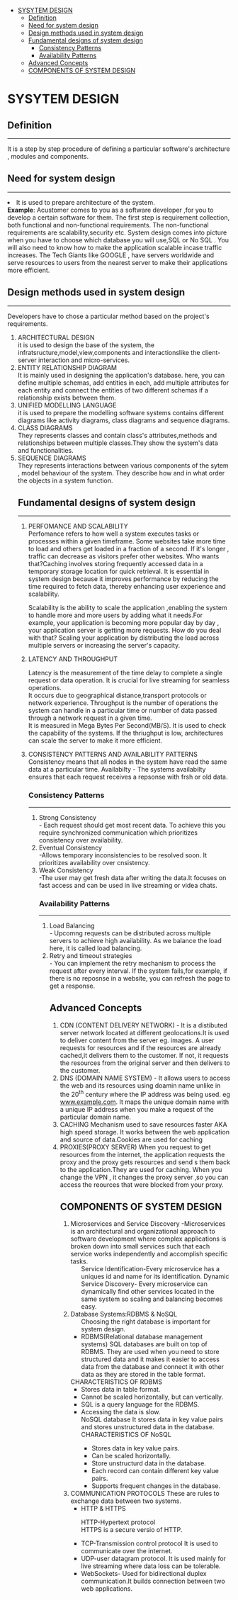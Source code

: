 <!-- START doctoc generated TOC please keep comment here to allow auto update -->
<!-- DON'T EDIT THIS SECTION, INSTEAD RE-RUN doctoc TO UPDATE -->


- [SYSYTEM DESIGN](#sysytem-design)
  - [Definition](#definition)
  - [Need for system design](#need-for-system-design)
  - [Design methods used in system design](#design-methods-used-in-system-design)
  - [Fundamental designs of system design](#fundamental-designs-of-system-design)
    - [Consistency Patterns](#consistency-patterns)
    - [Availability Patterns](#availability-patterns)
  - [Advanced Concepts](#advanced-concepts)
  - [COMPONENTS OF SYSTEM DESIGN](#components-of-system-design)

<!-- END doctoc generated TOC please keep comment here to allow auto update -->

# SYSYTEM DESIGN  
## Definition  
---   
It is a step by step procedure of defining a particular software's architecture , modules and components.  
## Need for system design   
--- 
 <li>It is used to prepare architecture of the system.</li>   
<b>Example</b>: Acustomer comes to you as a software developer ,for you to develop a certain software for them. The first step is requirement collection, both functional and non-functional requirements. The non-functional requirements are scalability,security etc. System design comes into picture  when you have to choose which database you will use,SQL or No SQL . You will also need to know how to make the application scalable incase traffic  increases. The Tech Giants like GOOGLE , have servers worldwide and serve resources to users from the nearest server to make their applications more efficient.  

## Design methods used in system design    
---  
Developers have to chose a particular method based on the project's requirements.    
<ol>
<li>ARCHITECTURAL DESIGN</li>  
it is used to design the base of the system, the infratsructure,model,view,components and interactionslike the client-server interaction and micro-services.  
<li>ENTITY RELATIONSHIP DIAGRAM</li>
It is mainly used in designing the application's database.  
here, you can define multiple schemas, add entities in each, add multiple attributes for each entity and connect the entities of two different schemas if a relationship exists between them.  
<li>UNIFIED MODELLING LANGUAGE</li>  
it is used to prepare the modelling software systems contains different diagrams like activity diagrams, class diagrams and sequence diagrams.  
<li>CLASS DIAGRAMS</li>  
They represents classes and contain class's attributes,methods and relationships between multiple classes.They show the system's data and functionalities.  
<li>SEQUENCE DIAGRAMS</li>
They represents interactions between various components of the sytem , model behaviour of the system. They describe how and in what order the objects in a system function.    

## Fundamental designs of system design  
---    
<ol>  
<li>PERFOMANCE AND SCALABILITY</li>    
Perfomance refers to how well a system executes tasks or processes within a given timeframe.  
Some websites take more time to load and others get loaded in a fraction of a second. If it's longer , traffic can decrease as visitors prefer other websites. Who wants that?Caching involves storing frequently accessed data in a temporary storage location for quick retrieval. It is essential in system design because it improves performance by reducing the time required to fetch data, thereby enhancing user experience and scalability.  

Scalability is the ability to scale the application ,enabling the system to handle more and more users by adding what it needs.For example, your application is becoming more popular day by day , your application server is getting more requests. How do you deal with that? Scaling your application by distributing the load across multiple servers or increasing the server's capacity.  
<li> LATENCY AND THROUGHPUT</li>  
 
Latency is the measurement of the time delay to complete a single request or data operation. It is crucial for live streaming for seamless operations.  
It occurs due to geographical distance,transport protocols or network experience. 
Throughput is the number of operations the system can handle in a particular time or number of data passed through a network request in a given time.   
It is measured in Mega Bytes Per Second(MB/S). It is used to check the capability of the systems. If the thriughput is low, architectures can scale the server to make it more efficient.  
<li>CONSISTENCY PATTERNS AND AVAILABILITY PATTERNS</li>
Consistency means that all nodes in the system have read the same data at a particular time.  
Availabilty - The systems availabilty ensures that each request receives a repsonse with frsh or old data. 

### Consistency Patterns  
---  
<ol>  
<li>Strong Consistency</li> - Each request should get most recent data. To achieve this you require synchronized communication which prioritizes consistency over availability.  
<li>Eventual Consistency</li> -Allows temporary inconsistencies to be resolved soon. It prioritizes availability over cnsistency.  
<li>Weak Consistency</li> -The user may get fresh data after writing the data.It focuses on fast access and can be used in live streaming or videa chats.  

### Availability Patterns  
---  
<ol>
<li>Load Balancing</li>- Upcomng requests can be distributed across multiple servers to achieve high availability. As we balance the load here, it is called  load balancing.   
<li>Retry and timeout strategies</li>- You can implement the retry mechanism to process the request after every interval. If the system fails,for example, if there is no reposnse in a website, you can refresh the page to get a response.   

## Advanced Concepts  
<ol>
<li>CDN (CONTENT DELIVERY NETWORK)  
- It is a distibuted server network located at different geolocations.It is used to deliver content from the server eg. images.  
A user requests for resources and if the resources are already cached,it delivers them to the customer. If not, it requests the resources from the original server and then delivers to the customer.  
<li>DNS (DOMAIN NAME SYSTEM)  
- It allows users to access the web and its resources using doamin name unlike in the 20<sup>th</sup> century where the IP address was being used. eg <a href ="">www.example.com</a>.  
It maps the unique domain name with a unique IP address when you make a request of the particular domain name.  
<li>CACHING  
Mechanism used to save resources faster AKA high speed storage.  
It works between the web application and source of data.Cookies are used for caching  
<li>PROXIES(PROXY SERVER)  
When you request to get resources from the internet, the application requests the proxy and the proxy gets resources and send s them back to the application.They are used for caching.  
When you change the VPN , it changes the proxy server ,so you can access the reources that were blocked from your proxy.  

## COMPONENTS OF SYSTEM DESIGN
<ol>
<li>Microservices and Service Discovery  
-Microservices is an architectural and organizational approach to software development where complex applications is broken down into small services such that each service works independently and accomplish specific tasks.  
<ul>  
Service Identification-Every microservice has a uniques id and name for its identification.  
Dynamic Service Discovery- Every microservice can dynamically find other services located in the same system so scaling and balancing becomes easy.  
</ul>
<li>Database Systems:RDBMS & NoSQL  
<ul>
Choosing the right database is important for system design.  
<li>RDBMS(Relational database management systems)  
SQL databases are built on top of RDBMS.  
They are used when you need to store structured data and it makes it easier to access data from the database and connect it with other data as they are stored in the table format. </ul> 
CHARACTERISTICS OF RDBMS  
<ul>
<li>Stores data in table format.
<li>Cannot be scaled horizontally, but can vertically.
<li>SQL is a query language for the RDBMS.
<li>Accessing the data is slow.
</ul>  
<ul>
NoSQL database  
It stores data in key value pairs and stores unstructured data in the database.  
CHARACTERISTICS OF NoSQL  
<ul>
<li>Stores data in key value pairs.
<li>Can be scaled horizontally.
<li>Store unstructurd data in the database.
<li>Each record can contain different key value pairs.
<li>Supports frequent changes in the database.
</ul></UL>  
<li>COMMUNICATION PROTOCOLS  
These are rules to exchange data between two systems.  
<ul>
<li>HTTP & HTTPS  

HTTP-Hypertext protocol  
HTTPS is a secure versio of HTTP.  
<li>TCP-Transmission control protocol It is used to communicate over the internet.
<li>UDP-user datagram protocol. It is used mainly for live streaming where data loss can be tolerable.  
<li>WebSockets- Used for bidirectional duplex communication.It builds connection between two web applications.
</ul>
<!-- ##APPROACHING SYSTEM DESIGN INTERVIEW QUESTIONS  

STEP BY STEP GUIDE  
<ol>
<li>Requirements clarification  

-Before designing a system design for any software,it is important to now thw requirements.  
<ul>
<li>Functional Requirements-These are requirements in the application which the user interacts with eg Authentication  
<li>Non-Functional Requirements-These are requirements that improves the application's capabilities eg Scalability.  
</ul>
<li>Estimation of resources  
-DEciding what kind if resources you should use to build the application ,eg for the server ,keep in mind how many requests it will receive per day or second.  
<li>System Interface Definition  
-Design the system interface like the API endpoints and what to expect from each.  
<li>Defining Data Models  
-Selecting a database for the application.  
<li>High Level Design  
-You cannot desigm the system for a whole application in a single go , so you need to go step by step.  
Decide how you will connect  the components with each other eg connecting the server with a database or server with client.  
<li>Detailed Design  
-Analyze the system to fulfill non-funstional requirements.  

eg <ul><li>How do we scale an application through load balancing.  
<li>How would you handle filure of the application.
</ul>  
<li>Identifying and Resolving Bottlenecks  
Bottlenecks are restrictive elements that limits the system's perfomance.  
eg Do you have nough replicas of the database to handle failures. -->









